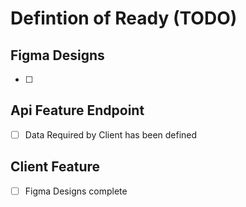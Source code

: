 # Defintion of Ready (TODO)

## Figma Designs

- [ ] 

## Api Feature Endpoint

- [ ] Data Required by Client has been defined


## Client Feature

- [ ] Figma Designs complete

